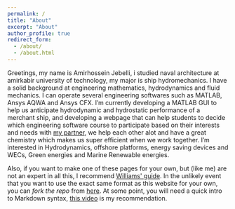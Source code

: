 ```yaml
---
permalink: /
title: "About"
excerpt: "About"
author_profile: true
redirect_form:
  - /about/
  - /about.html
---
```



Greetings, my name is Amirhossein Jebelli, i studied  naval architecture at amirkabir university of technology, my major is ship hydromechanics. I have a solid background at engineering mathematics, hydrodynamics and fluid mechanics. I can operate several engineering softwares such as MATLAB, Ansys AQWA and Ansys CFX.
I’m currently developing a MATLAB GUI to help us anticipate hydrodynamic and hydrostatic performance of a merchant ship, and developing a webpage that can help students to decide which engineering software course to participate based on their interests and needs with [my partner](https://fnegari.github.io/), we help each other alot and have a great chemistry which makes us super efficient when we work together. I’m interested in Hydrodynamics, offshore platforms, energy saving devices and WECs, Green energies and Marine Renewable energies.



Also, if you want to make one of these pages for your own, but (like me) are not an expert in all this, I recommend [Williams' guide](https://jayrobwilliams.com/posts/2020/06/academic-website/). In the unlikely event that you want to use the exact same format as this website for your own, you can *fork the repo* from [here](https://github.com/amirhosseinjebelli/amirhosseinjebelli.github.io). At some point, you will need a quick intro to Markdown syntax, [this video](https://www.youtube.com/watch?v=HUBNt18RFbo) is my recommendation.

